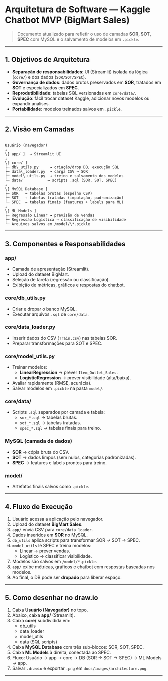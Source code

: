 # Arquitetura de Software — Kaggle Chatbot MVP (BigMart Sales)

> Documento atualizado para refletir o uso de camadas **SOR, SOT, SPEC** com MySQL e o salvamento de modelos em `.pickle`.

---

## 1. Objetivos de Arquitetura

* **Separação de responsabilidades**: UI (Streamlit) isolada da lógica (`core/`) e dos dados (`SOR/SOT/SPEC`).
* **Governança de dados**: dados brutos preservados em **SOR**, tratados em **SOT** e especializados em **SPEC**.
* **Reprodutibilidade**: tabelas SQL versionadas em `core/data/`.
* **Evolução**: fácil trocar dataset Kaggle, adicionar novos modelos ou expandir análises.
* **Portabilidade**: modelos treinados salvos em `.pickle`.

---

## 2. Visão em Camadas

```

Usuário (navegador)
↓
\[ app/ ]  → Streamlit UI
↓
\[ core/ ]
├─ db\_utils.py     → criação/drop DB, execução SQL
├─ data\_loader.py  → carga CSV → SOR
├─ model\_utils.py  → treino e salvamento dos modelos
└─ data/           → scripts .sql (SOR, SOT, SPEC)
↓
\[ MySQL Database ]
├─ SOR   → tabelas brutas (espelho CSV)
├─ SOT   → tabelas tratadas (imputação, padronização)
└─ SPEC  → tabelas finais (features + labels para ML)
↓
\[ ML Models ]
├─ Regressão Linear → previsão de vendas
├─ Regressão Logística → classificação de visibilidade
└─ Arquivos salvos em /model/\*.pickle

```

---

## 3. Componentes e Responsabilidades

### app/
* Camada de apresentação (Streamlit).
* Upload do dataset BigMart.
* Seleção de tarefa (regressão ou classificação).
* Exibição de métricas, gráficos e respostas do chatbot.

### core/db_utils.py
* Criar e dropar o banco MySQL.
* Executar arquivos `.sql` de `core/data`.

### core/data_loader.py
* Inserir dados do CSV (`Train.csv`) nas tabelas SOR.
* Preparar transformações para SOT e SPEC.

### core/model_utils.py
* Treinar modelos:
  * **LinearRegression** → prever `Item_Outlet_Sales`.
  * **LogisticRegression** → prever visibilidade (alta/baixa).
* Avaliar rapidamente (RMSE, acurácia).
* Salvar modelos em `.pickle` na pasta `model/`.

### core/data/
* Scripts `.sql` separados por camada e tabela:
  * `sor_*.sql` → tabelas brutas.
  * `sot_*.sql` → tabelas tratadas.
  * `spec_*.sql` → tabelas finais para treino.

### MySQL (camada de dados)
* **SOR** → cópia bruta do CSV.  
* **SOT** → dados limpos (sem nulos, categorias padronizadas).  
* **SPEC** → features e labels prontos para treino.  

### model/
* Artefatos finais salvos como `.pickle`.

---

## 4. Fluxo de Execução

1. Usuário acessa a aplicação pelo navegador.  
2. Upload do dataset **BigMart Sales**.  
3. `app/` envia CSV para `core/data_loader`.  
4. Dados inseridos em **SOR** no MySQL.  
5. `db_utils` aplica scripts para transformar SOR → SOT → SPEC.  
6. `model_utils` lê SPEC e treina modelos:
   - Linear → prever vendas.  
   - Logístico → classificar visibilidade.  
7. Modelos são salvos em `/model/*.pickle`.  
8. `app/` exibe métricas, gráficos e chatbot com respostas baseadas nos modelos.  
9. Ao final, o DB pode ser **dropado** para liberar espaço.  

---

## 5. Como desenhar no draw.io

1. Caixa **Usuário (Navegador)** no topo.  
2. Abaixo, caixa **app/** (Streamlit).  
3. Caixa **core/** subdividida em:
   - db_utils
   - data_loader
   - model_utils
   - data (SQL scripts)
4. Caixa **MySQL Database** com três sub-blocos: SOR, SOT, SPEC.  
5. Caixa **ML Models** à direita, conectada ao SPEC.  
6. Fluxo: Usuário → app → core → DB (SOR → SOT → SPEC) → ML Models → app.  
7. Salvar `.drawio` e exportar `.png` em `docs/images/architecture.png`.

---